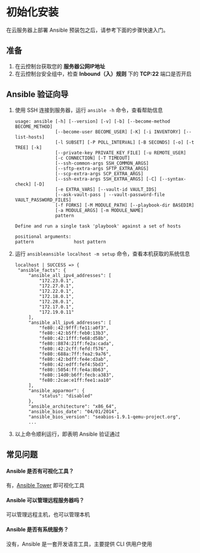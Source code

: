 # 初始化安装

在云服务器上部署 Ansible 预装包之后，请参考下面的步骤快速入门。

## 准备

1. 在云控制台获取您的 **服务器公网IP地址** 
2. 在云控制台安全组中，检查 **Inbound（入）规则** 下的 **TCP:22** 端口是否开启

## Ansible 验证向导

1. 使用 SSH 连接到服务器，运行 `ansible -h` 命令，查看帮助信息
   ```
   usage: ansible [-h] [--version] [-v] [-b] [--become-method BECOME_METHOD]
                  [--become-user BECOME_USER] [-K] [-i INVENTORY] [--list-hosts]
                  [-l SUBSET] [-P POLL_INTERVAL] [-B SECONDS] [-o] [-t TREE] [-k]
                  [--private-key PRIVATE_KEY_FILE] [-u REMOTE_USER]
                  [-c CONNECTION] [-T TIMEOUT]
                  [--ssh-common-args SSH_COMMON_ARGS]
                  [--sftp-extra-args SFTP_EXTRA_ARGS]
                  [--scp-extra-args SCP_EXTRA_ARGS]
                  [--ssh-extra-args SSH_EXTRA_ARGS] [-C] [--syntax-check] [-D]
                  [-e EXTRA_VARS] [--vault-id VAULT_IDS]
                  [--ask-vault-pass | --vault-password-file VAULT_PASSWORD_FILES]
                  [-f FORKS] [-M MODULE_PATH] [--playbook-dir BASEDIR]
                  [-a MODULE_ARGS] [-m MODULE_NAME]
                  pattern

   Define and run a single task 'playbook' against a set of hosts

   positional arguments:
   pattern               host pattern

   ```

2. 运行 `ansibleansible localhost -m setup` 命令，查看本机获取的系统信息
   ```
   localhost | SUCCESS => {
    "ansible_facts": {
        "ansible_all_ipv4_addresses": [
            "172.23.0.1",
            "172.27.0.1",
            "172.22.0.1",
            "172.18.0.1",
            "172.28.0.1",
            "172.17.0.1",
            "172.19.0.11"
        ],
        "ansible_all_ipv6_addresses": [
            "fe80::42:9fff:fe11:a0f3",
            "fe80::42:b5ff:feb0:13b3",
            "fe80::42:1fff:fe68:d58b",
            "fe80::8874:21ff:fe2a:cada",
            "fe80::42:2cff:fefd:f576",
            "fe80::688a:7ff:fea2:9a76",
            "fe80::42:bdff:fe4e:d3ab",
            "fe80::42:edff:fef4:5bd3",
            "fe80::5054:ff:fe4a:8b63",
            "fe80::14d0:b6ff:fecb:a383",
            "fe80::2cae:e1ff:fee1:aa10"
        ],
        "ansible_apparmor": {
            "status": "disabled"
        },
        "ansible_architecture": "x86_64",
        "ansible_bios_date": "04/01/2014",
        "ansible_bios_version": "seabios-1.9.1-qemu-project.org",
        ...
   ```
3. 以上命令顺利运行，即表明 Ansible 验证通过

## 常见问题

#### Ansible 是否有可视化工具？

有，[Ansible Tower](https://support.websoft9.com/docs/awx) 即可视化工具

#### Ansible 可以管理远程服务器吗？

可以管理远程主机，也可以管理本机

#### Ansible 是否有系统服务？

没有，Ansible 是一套开发语言工具，主要提供 CLI 供用户使用

